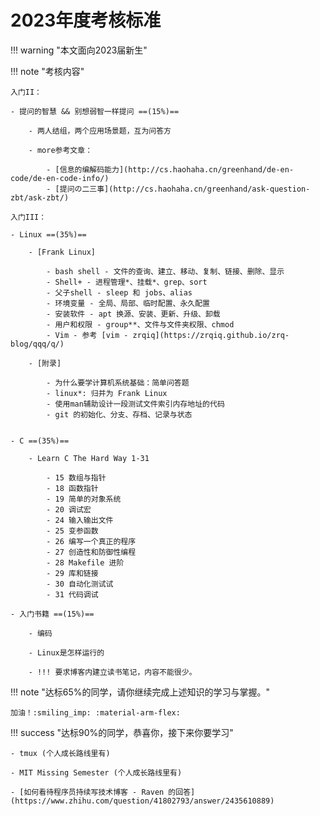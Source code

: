 # 2023年度考核标准

!!! warning "本文面向2023届新生"

!!! note "考核内容"

    入门II：

	- 提问的智慧 && 别想弱智一样提问 ==(15%)==

	    - 两人结组，两个应用场景题，互为问答方

		- more参考文章：

		    - [信息的编解码能力](http://cs.haohaha.cn/greenhand/de-en-code/de-en-code-info/) 
			- [提问の二三事](http://cs.haohaha.cn/greenhand/ask-question-zbt/ask-zbt/)

	入门III：

	- Linux ==(35%)==

	    - [Frank Linux]

		    - bash shell - 文件的查询、建立、移动、复制、链接、删除、显示
			- Shell+ - 进程管理*、挂载*、grep、sort
			- 父子shell - sleep 和 jobs、alias
			- 环境变量 - 全局、局部、临时配置、永久配置
			- 安装软件 - apt 换源、安装、更新、升级、卸载
			- 用户和权限 - group**、文件与文件夹权限、chmod
			- Vim - 参考 [vim - zrqiq](https://zrqiq.github.io/zrq-blog/qqq/q/) 

		- [附录]

		    - 为什么要学计算机系统基础：简单问答题
		    - linux*: 归并为 Frank Linux
		    - 使用man辅助设计一段测试文件索引内存地址的代码
		    - git 的初始化、分支、存档、记录与状态


	- C ==(35%)==

	    - Learn C The Hard Way 1-31
		
			- 15 数组与指针
			- 18 函数指针
			- 19 简单的对象系统
			- 20 调试宏
			- 24 输入输出文件
			- 25 变参函数
			- 26 编写一个真正的程序
			- 27 创造性和防御性编程
			- 28 Makefile 进阶
			- 29 库和链接
			- 30 自动化测试试
			- 31 代码调试

    - 入门书籍 ==(15%)==

	    - 编码

		- Linux是怎样运行的

		- !!! 要求博客内建立读书笔记，内容不能很少。

!!! note "达标65%的同学，请你继续完成上述知识的学习与掌握。"

	加油！:smiling_imp: :material-arm-flex:

!!! success "达标90%的同学，恭喜你，接下来你要学习"

	- tmux (个人成长路线里有)

	- MIT Missing Semester (个人成长路线里有)

	- [如何看待程序员持续写技术博客 - Raven 的回答](https://www.zhihu.com/question/41802793/answer/2435610889)
